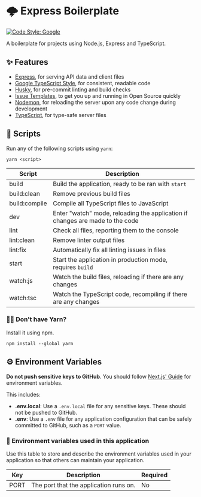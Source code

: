 # 🌩 Express Boilerplate
[![Code Style: Google](https://img.shields.io/badge/code%20style-google-blueviolet.svg)](https://github.com/google/gts)

A boilerplate for projects using Node.js, Express and TypeScript.

## ✨ Features

- [Express](https://expressjs.com/), for serving API data and client files
- [Google TypeScript Style](https://github.com/google/gts), for consistent, readable code
- [Husky](https://www.npmjs.com/package/husky), for pre-commit linting and build checks
- [Issue Templates](./.github/ISSUE_TEMPLATE/feature-request.md), to get you up and running in Open Source quickly
- [Nodemon](https://www.npmjs.com/package/nodemon), for reloading the server upon any code change during development
- [TypeScript](https://www.typescriptlang.org/), for type-safe server files

## 📄 Scripts

Run any of the following scripts using `yarn`:

```
yarn <script>
```

| Script        | Description                                                                   |
|---------------|-------------------------------------------------------------------------------|
| build         | Build the application, ready to be ran with `start`                           |
| build:clean   | Remove previous build files                                                   |
| build:compile | Compile all TypeScript files to JavaScript                                    |
| dev           | Enter "watch" mode, reloading the application if changes are made to the code |
| lint          | Check all files, reporting them to the console                                |
| lint:clean    | Remove linter output files                                                    |
| lint:fix      | Automatically fix all linting issues in files                                 |
| start         | Start the application in production mode, requires `build`                    |
| watch:js      | Watch the build files, reloading if there are any changes                     |
| watch:tsc     | Watch the TypeScript code, recompiling if there are any changes               |

### 🙋‍♂️ Don't have Yarn?

Install it using npm.

```
npm install --global yarn
```

## ⚙️ Environment Variables

**Do not push sensitive keys to GitHub**. You should follow [Next.js' Guide](https://nextjs.org/docs/basic-features/environment-variables) for environment variables.

This includes:

- **.env.local**: Use a `.env.local` file for any sensitive keys. These should not be pushed to GitHub.
- **.env**: Use a `.env` file for any application configuration that can be safely committed to GitHub, such as a `PORT` value.

### 🔨 Environment variables used in this application

Use this table to store and describe the environment variables used in your application so that others can maintain your application.

| Key             | Description                                    | Required |
|-----------------|------------------------------------------------|----------|
| PORT            | The port that the application runs on.         | No       |


